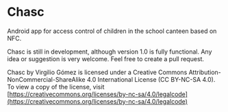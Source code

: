 # Chasc #

Android app for access control of children in the school canteen based on NFC.

Chasc is still in development, although version 1.0 is fully functional. Any idea or suggestion is very welcome. Feel free to create a pull request.

Chasc by Virgilio Gómez is licensed under a Creative Commons Attribution-NonCommercial-ShareAlike 4.0 International License (CC BY-NC-SA 4.0). To view a copy of the license, visit [https://creativecommons.org/licenses/by-nc-sa/4.0/legalcode](https://creativecommons.org/licenses/by-nc-sa/4.0/legalcode)